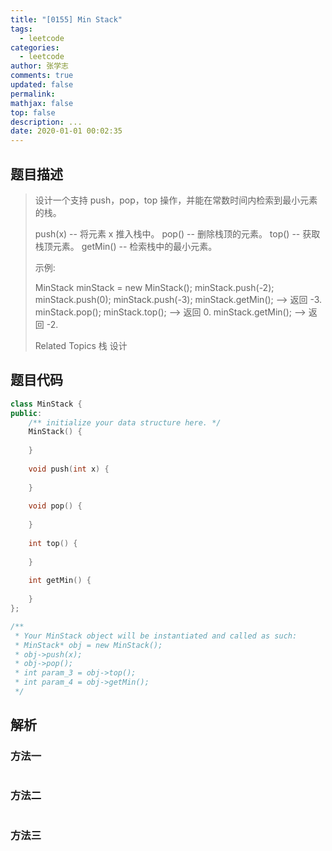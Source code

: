 ```yaml
---
title: "[0155] Min Stack"
tags:
  - leetcode
categories:
  - leetcode
author: 张学志
comments: true
updated: false
permalink:
mathjax: false
top: false
description: ...
date: 2020-01-01 00:02:35
---
```


## 题目描述

> 设计一个支持 push，pop，top 操作，并能在常数时间内检索到最小元素的栈。 
> 
> 
> push(x) -- 将元素 x 推入栈中。 
> pop() -- 删除栈顶的元素。 
> top() -- 获取栈顶元素。 
> getMin() -- 检索栈中的最小元素。 
> 
> 
> 示例: 
> 
> MinStack minStack = new MinStack();
> minStack.push(-2);
> minStack.push(0);
> minStack.push(-3);
> minStack.getMin();   --> 返回 -3.
> minStack.pop();
> minStack.top();      --> 返回 0.
> minStack.getMin();   --> 返回 -2.
> 
> Related Topics 栈 设计

## 题目代码

```cpp
class MinStack {
public:
    /** initialize your data structure here. */
    MinStack() {
        
    }
    
    void push(int x) {
        
    }
    
    void pop() {
        
    }
    
    int top() {
        
    }
    
    int getMin() {
        
    }
};

/**
 * Your MinStack object will be instantiated and called as such:
 * MinStack* obj = new MinStack();
 * obj->push(x);
 * obj->pop();
 * int param_3 = obj->top();
 * int param_4 = obj->getMin();
 */
```

## 解析

### 方法一

```cpp

```

### 方法二

```cpp

```

### 方法三

```cpp

```


